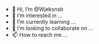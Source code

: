 - 👋 Hi, I’m @Wjeksnsb
- 👀 I’m interested in ...
- 🌱 I’m currently learning ...
- 💞️ I’m looking to collaborate on ...
- 📫 How to reach me ...

<!---
Wjeksnsb/Wjeksnsb is a ✨ special ✨ repository because its `README.md` (this file) appears on your GitHub profile.
You can click the Preview link to take a look at your changes.
--->
